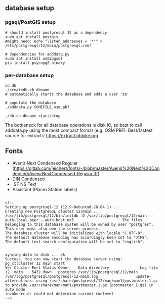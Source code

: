 ## database setup

### pgsql/PostGIS setup

```
# should install postgresql 12 as a dependency
sudo apt install postgis
#might need: echo "listen_addresses = '*'" > /etc/postgresql/12/main/postgresql.conf

# dependencies for adddata.py
sudo apt install osm2pgsql
pip install psycopg2-binary
```

### per-database setup

```
cd db
./createdb.sh dbname
# automatically starts the database and adds a user 'za'

# populate the database
./adddata.py SOMEFILE.osm.pbf

./db.sh dbname start/stop
```

The bottleneck for all database operations is disk IO, so best to call adddata.py using the most compact format (e.g. OSM PBF). Best/fastest source for extracts: https://extract.bbbike.org

## Fonts

* Avenir Next Condensed Regular (https://gitlab.com/jeichert/fonts/-/blob/master/Avenir%20Next%20Condensed/AvenirNextCondensed-Regular.ttf)
* DIN Condensed
* .SF NS Text
* Assistant (Place+Station labels)

```

<!--
Setting up postgresql-12 (12.9-0ubuntu0.20.04.1) ...                                                                    Creating new PostgreSQL cluster 12/main ...                                                                             /usr/lib/postgresql/12/bin/initdb -D /var/lib/postgresql/12/main --auth-local peer --auth-host md5                      The files belonging to this database system will be owned by user "postgres".                                           This user must also own the server process.                                                                                                                                                                                                     The database cluster will be initialized with locale "C.UTF-8".                                                         The default database encoding has accordingly been set to "UTF8".                                                       The default text search configuration will be set to "english".         


syncing data to disk ... ok                                                                                                                                                                                                                     Success. You can now start the database server using:                                                                                                                                                                                               pg_ctlcluster 12 main start                                                                                                                                                                                                                 Ver Cluster Port Status Owner    Data directory              Log file                                                   12  main    5432 down   postgres /var/lib/postgresql/12/main /var/log/postgresql/postgresql-12-main.log                 update-alternatives: using /usr/share/postgresql/12/man/man1/postmaster.1.gz to provide /usr/share/man/man1/postmaster.1.gz (postmaster.1.gz) in auto mode                                                                                      invoke-rc.d: could not determine current runlevel 
-->
